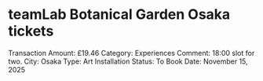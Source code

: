 # teamLab Botanical Garden Osaka tickets

Transaction Amount: £19.46
Category: Experiences
Comment: 18:00 slot for two. City: Osaka Type: Art Installation Status: To Book
Date: November 15, 2025
